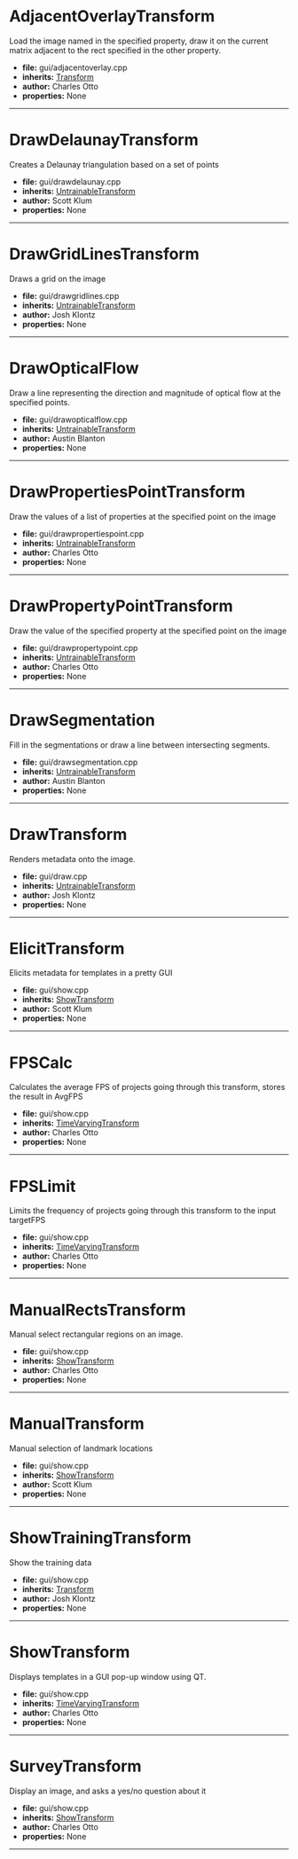 # AdjacentOverlayTransform

Load the image named in the specified property, draw it on the current matrix adjacent to the rect specified in the other property.

* **file:** gui/adjacentoverlay.cpp
* **inherits:** [Transform](../cpp_api.md#transform)
* **author:** Charles Otto
* **properties:** None


---

# DrawDelaunayTransform

Creates a Delaunay triangulation based on a set of points

* **file:** gui/drawdelaunay.cpp
* **inherits:** [UntrainableTransform](../cpp_api.md#untrainabletransform)
* **author:** Scott Klum
* **properties:** None


---

# DrawGridLinesTransform

Draws a grid on the image

* **file:** gui/drawgridlines.cpp
* **inherits:** [UntrainableTransform](../cpp_api.md#untrainabletransform)
* **author:** Josh Klontz
* **properties:** None


---

# DrawOpticalFlow

Draw a line representing the direction and magnitude of optical flow at the specified points.

* **file:** gui/drawopticalflow.cpp
* **inherits:** [UntrainableTransform](../cpp_api.md#untrainabletransform)
* **author:** Austin Blanton
* **properties:** None


---

# DrawPropertiesPointTransform

Draw the values of a list of properties at the specified point on the image

* **file:** gui/drawpropertiespoint.cpp
* **inherits:** [UntrainableTransform](../cpp_api.md#untrainabletransform)
* **author:** Charles Otto
* **properties:** None


---

# DrawPropertyPointTransform

Draw the value of the specified property at the specified point on the image

* **file:** gui/drawpropertypoint.cpp
* **inherits:** [UntrainableTransform](../cpp_api.md#untrainabletransform)
* **author:** Charles Otto
* **properties:** None


---

# DrawSegmentation

Fill in the segmentations or draw a line between intersecting segments.

* **file:** gui/drawsegmentation.cpp
* **inherits:** [UntrainableTransform](../cpp_api.md#untrainabletransform)
* **author:** Austin Blanton
* **properties:** None


---

# DrawTransform

Renders metadata onto the image.

* **file:** gui/draw.cpp
* **inherits:** [UntrainableTransform](../cpp_api.md#untrainabletransform)
* **author:** Josh Klontz
* **properties:** None


---

# ElicitTransform

Elicits metadata for templates in a pretty GUI

* **file:** gui/show.cpp
* **inherits:** [ShowTransform](../cpp_api.md#showtransform)
* **author:** Scott Klum
* **properties:** None


---

# FPSCalc

Calculates the average FPS of projects going through this transform, stores the result in AvgFPS

* **file:** gui/show.cpp
* **inherits:** [TimeVaryingTransform](../cpp_api.md#timevaryingtransform)
* **author:** Charles Otto
* **properties:** None


---

# FPSLimit

Limits the frequency of projects going through this transform to the input targetFPS

* **file:** gui/show.cpp
* **inherits:** [TimeVaryingTransform](../cpp_api.md#timevaryingtransform)
* **author:** Charles Otto
* **properties:** None


---

# ManualRectsTransform

Manual select rectangular regions on an image.

* **file:** gui/show.cpp
* **inherits:** [ShowTransform](../cpp_api.md#showtransform)
* **author:** Charles Otto
* **properties:** None


---

# ManualTransform

Manual selection of landmark locations

* **file:** gui/show.cpp
* **inherits:** [ShowTransform](../cpp_api.md#showtransform)
* **author:** Scott Klum
* **properties:** None


---

# ShowTrainingTransform

Show the training data

* **file:** gui/show.cpp
* **inherits:** [Transform](../cpp_api.md#transform)
* **author:** Josh Klontz
* **properties:** None


---

# ShowTransform

Displays templates in a GUI pop-up window using QT.

* **file:** gui/show.cpp
* **inherits:** [TimeVaryingTransform](../cpp_api.md#timevaryingtransform)
* **author:** Charles Otto
* **properties:** None


---

# SurveyTransform

Display an image, and asks a yes/no question about it

* **file:** gui/show.cpp
* **inherits:** [ShowTransform](../cpp_api.md#showtransform)
* **author:** Charles Otto
* **properties:** None


---

